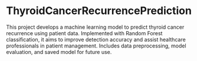 # ThyroidCancerRecurrencePrediction
This project develops a machine learning model to predict thyroid cancer recurrence using patient data. Implemented with Random Forest classification, it aims to improve detection accuracy and assist healthcare professionals in patient management. Includes data preprocessing, model evaluation, and saved model for future use.
